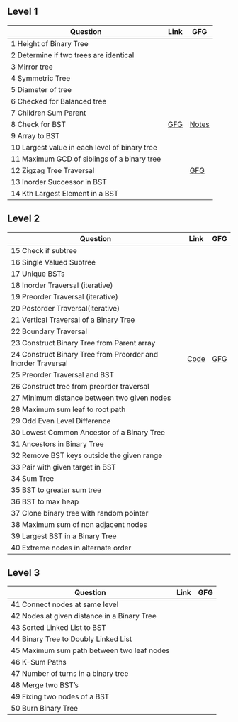 ## Level 1
|Question | Link | GFG |
----------|----------------------------|---------|
| 1 Height of Binary Tree	| []() | []() |
| 2 Determine if two trees are identical	| []() | []() |
| 3 Mirror tree	| []() | []() |
| 4 Symmetric Tree	| []() | []() |
| 5 Diameter of tree	| []() | []() |
| 6 Checked for Balanced tree	|  |  |
| 7 Children Sum Parent	| []() | []() |
| 8 Check for BST	| [GFG](https://www.geeksforgeeks.org/a-program-to-check-if-a-binary-tree-is-bst-or-not/) | [Notes](./notes/8_Check_BST.md) |
| 9 Array to BST	| []() | []() |
| 10 Largest value in each level of binary tree	| []() | []() |
| 11 Maximum GCD of siblings of a binary tree	| []() | []() |
| 12 Zigzag Tree Traversal	| []() | [GFG](https://www.geeksforgeeks.org/zigzag-tree-traversal/) |
| 13 Inorder Successor in BST	| []() | []() |
| 14 Kth Largest Element in a BST []() | []() |


## Level 2

 
|Question | Link | GFG |
----------|-------------------------|------------|
| 15 Check if subtree	| []() | []() |
| 16 Single Valued Subtree	| []() | []() |
| 17 Unique BSTs	| []() | []() |
| 18 Inorder Traversal (iterative)	| []() | []() |
| 19 Preorder Traversal (iterative)	| []() | []() |
| 20 Postorder Traversal(iterative)	| []() | []() |
| 21 Vertical Traversal of a Binary Tree	| []() | []() |
| 22 Boundary Traversal	| []() | []() |
| 23 Construct Binary Tree from Parent array	| []() | []() |
| 24 Construct Binary Tree from Preorder and Inorder Traversal	| [Code](./code/24.c) | [GFG](https://www.geeksforgeeks.org/construct-tree-from-given-inorder-and-preorder-traversal/) |
| 25 Preorder Traversal and BST	| []() | []() |
| 26 Construct tree from preorder traversal	| []() | []() |
| 27 Minimum distance between two given nodes	| []() | []() |
| 28 Maximum sum leaf to root path	| []() | []() |
| 29 Odd Even Level Difference	| []() | []() |
| 30 Lowest Common Ancestor of a Binary Tree	| []() | []() |
| 31 Ancestors in Binary Tree	| []() | []() |
| 32 Remove BST keys outside the given range	| []() | []() |
| 33 Pair with given target in BST	| []() | []() |
| 34 Sum Tree	| []() | []() |
| 35 BST to greater sum tree	| []() | []() |
| 36 BST to max heap	| []() | []() |
| 37 Clone binary tree with random pointer	| []() | []() |
| 38 Maximum sum of non adjacent nodes	| []() | []() |
| 39 Largest BST in a Binary Tree	| []() | []() |
| 40 Extreme nodes in alternate order	| []() | []() |

## Level 3


|Question | Link | GFG |
----------|-------------------------|------------|
| 41 Connect nodes at same level	| []() | []() |
| 42 Nodes at given distance in a Binary Tree	| []() | []() |
| 43 Sorted Linked List to BST	| []() | []() |
| 44 Binary Tree to Doubly Linked List	| []() | []() |
| 45 Maximum sum path between two leaf nodes	| []() | []() |
| 46 K-Sum Paths	| []() | []() |
| 47 Number of turns in a binary tree	| []() | []() |
| 48 Merge two BST’s	| []() | []() |
| 49 Fixing two nodes of a BST	| []() | []() |
| 50 Burn Binary Tree	




